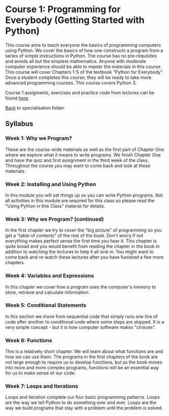 # Course 1: Programming for Everybody (Getting Started with Python)
This course aims to teach everyone the basics of programming computers using Python. We cover the basics of how one constructs a program from a series of simple instructions in Python.  The course has no pre-requisites and avoids all but the simplest mathematics. Anyone with moderate computer experience should be able to master the materials in this course. This course will cover Chapters 1-5 of the textbook “Python for Everybody”.  Once a student completes this course, they will be ready to take more advanced programming courses. This course covers Python 3.

Course 1 assigments, exercises and practice code from lectures can be found [here](./code). 

[Back](https://github.com/altaafkhan/py4e) to specialisation folder.

## Syllabus
### Week 1: Why we Program?
These are the course-wide materials as well as the first part of Chapter One where we explore what it means to write programs. We finish Chapter One and have the quiz and first assignment in the third week of the class. Throughout the course you may want to come back and look at these materials.

### Week 2: Installing and Using Python
In this module you will set things up so you can write Python programs. Not all activities in this module are required for this class so please read the "Using Python in this Class" material for details.

### Week 3: Why we Program? (continued)
In the first chapter we try to cover the "big picture" of programming so you get a "table of contents" of the rest of the book. Don't worry if not everything makes perfect sense the first time you hear it. This chapter is quite broad and you would benefit from reading the chapter in the book in addition to watching the lectures to help it all sink in. You might want to come back and re-watch these lectures after you have funished a few more chapters.

### Week 4: Variables and Expressions
In this chapter we cover how a program uses the computer's memory to store, retrieve and calculate information.

### Week 5: Conditional Statements
In this section we move from sequential code that simply runs one line of code after another to conditional code where some steps are skipped. It is a very simple concept - but it is how computer software makes "choices".

### Week 6: Functions
This is a relatively short chapter. We will learn about what functions are and how we can use them. The programs in the first chapters of the book are not large enough to require us to develop functions, but as the book moves into more and more complex programs, functions will be an essential way for us to make sense of our code.

### Week 7: Loops and Iterations
Loops and iteration complete our four basic programming patterns. Loops are the way we tell Python to do something over and over. Loops are the way we build programs that stay with a problem until the problem is solved.
